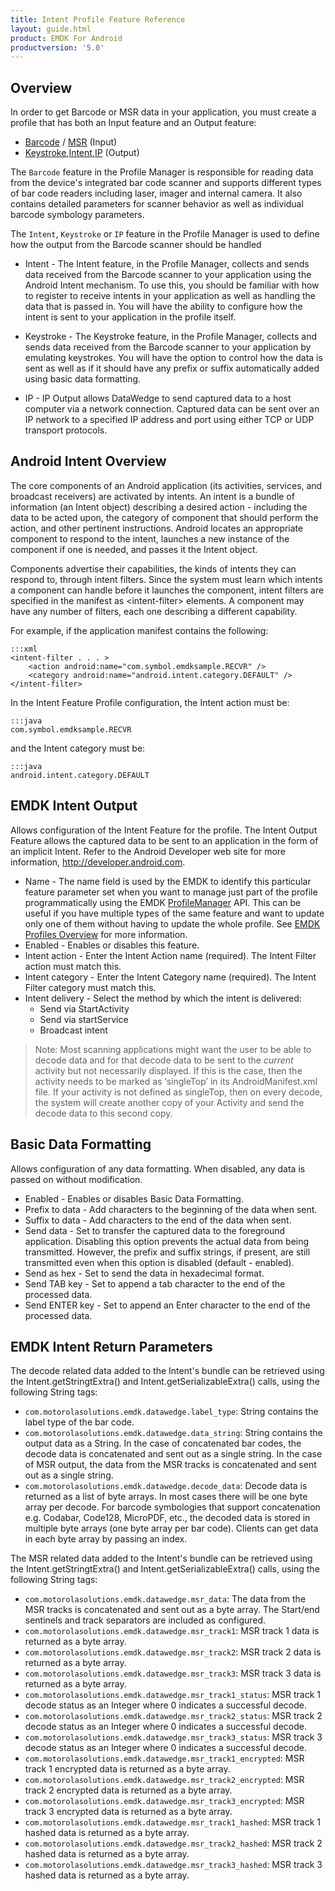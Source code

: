 ```yaml
---
title: Intent Profile Feature Reference
layout: guide.html
product: EMDK For Android
productversion: '5.0'
---
```


## Overview
In order to get Barcode or MSR data in your application, you must create a profile that has both an Input feature and an Output feature:

* [Barcode](/emdk-for-android/5-0/guide/profiles/profilebarcode) / [MSR](/emdk-for-android/5-0/guide/profiles/profilemsr) (Input)
* [Keystroke](/emdk-for-android/5-0/guide/profiles/profilekeystroke),[Intent](/emdk-for-android/5-0/guide/profiles/profileintent),[IP](/emdk-for-android/5-0/guide/profiles/profileIP) (Output)

The `Barcode` feature in the Profile Manager is responsible for reading data from the device's integrated bar code scanner and supports different types of bar code readers including laser, imager and internal camera. It also contains detailed parameters for scanner behavior as well as individual barcode symbology parameters.

The `Intent`, `Keystroke` or `IP` feature in the Profile Manager is used to define how the output from the Barcode scanner should be handled

* Intent - The Intent feature, in the Profile Manager, collects and sends data received from the Barcode scanner to your application using the Android Intent mechanism. To use this, you should be familiar with how to register to receive intents in your application as well as handling the data that is passed in. You will have the ability to configure how the intent is sent to your application in the profile itself.

* Keystroke - The Keystroke feature, in the Profile Manager, collects and sends data received from the Barcode scanner to your application by emulating keystrokes. You will have the option to control how the data is sent as well as if it should have any prefix or suffix automatically added using basic data formatting.

* IP - IP Output allows DataWedge to send captured data to a host computer via a network connection. Captured data can be sent over an IP network to a specified IP address and port using either TCP or UDP transport protocols.

## Android Intent Overview
The core components of an Android application (its activities, services, and broadcast receivers) are activated by intents. An intent is a bundle of information (an Intent object) describing a desired action - including the data to be acted upon, the category of component that should perform the action, and other pertinent instructions. Android locates an appropriate component to respond to the intent, launches a new instance of the component if one is needed, and passes it the Intent object.

Components advertise their capabilities, the kinds of intents they can respond to, through intent filters. Since the system must learn which intents a component can handle before it launches the component, intent filters are specified in the manifest as &lt;intent-filter&gt; elements. A component may have any number of filters, each one describing a different capability.

For example, if the application manifest contains the following:

	:::xml
	<intent-filter . . . >  
  		<action android:name="com.symbol.emdksample.RECVR" />  
  		<category android:name="android.intent.category.DEFAULT" />  
	</intent-filter>

In the Intent Feature Profile configuration, the Intent action must be: 

	:::java
	com.symbol.emdksample.RECVR

and the Intent category must be: 

	:::java
	android.intent.category.DEFAULT


## EMDK Intent Output
Allows configuration of the Intent Feature for the profile. The Intent Output Feature allows the captured data to be sent to an application in the form of an implicit Intent. Refer to the Android Developer web site for more information, http://developer.android.com.

* Name - The name field is used by the EMDK to identify this particular feature parameter set when you want to manage just part of the profile programmatically using the EMDK [ProfileManager](/emdk-for-android/5-0/api/ProfileManager) API. This can be useful if you have multiple types of the same feature and want to update only one of them without having to update the whole profile. See [EMDK Profiles Overview](/emdk-for-android/5-0/guide/profile-manager) for more information.
* Enabled - Enables or disables this feature. 
* Intent action - Enter the Intent Action name (required). The Intent Filter action must match this.
* Intent category - Enter the Intent Category name (required). The Intent Filter category must match this.
* Intent delivery - Select the method by which the intent is delivered:
	* Send via StartActivity
	* Send via startService
	* Broadcast intent

> Note: Most scanning applications might want the user to be able to decode data and for that decode data to be sent to the *current* activity but not necessarily displayed. If this is the case, then the activity needs to be marked as ‘singleTop’ in its AndroidManifest.xml file. If your activity is not defined as singleTop, then on every decode, the system will create another copy of your Activity and send the decode data to this second copy.


## Basic Data Formatting
Allows configuration of any data formatting. When disabled, any data is passed on without modification.

* Enabled - Enables or disables Basic Data Formatting. 
* Prefix to data - Add characters to the beginning of the data when sent.
* Suffix to data - Add characters to the end of the data when sent.
* Send data - Set to transfer the captured data to the foreground application. Disabling this option prevents the actual data from being transmitted. However, the prefix and suffix strings, if present, are still transmitted even when this option is disabled (default - enabled).
* Send as hex - Set to send the data in hexadecimal format. 
* Send TAB key - Set to append a tab character to the end of the processed data. 
* Send ENTER key - Set to append an Enter character to the end of the processed data. 

## EMDK Intent Return Parameters
The decode related data added to the Intent's bundle can be retrieved using the Intent.getStringtExtra() and Intent.getSerializableExtra() calls, using the following String tags:

* `com.motorolasolutions.emdk.datawedge.label_type`: String contains the label type of the bar code.
* `com.motorolasolutions.emdk.datawedge.data_string`:
String contains the output data as a String. In the case of concatenated bar codes, the decode data is concatenated and sent out as a single string. In the case of MSR output, the data from the MSR tracks is concatenated and sent out as a single string.
* `com.motorolasolutions.emdk.datawedge.decode_data`:
Decode data is returned as a list of byte arrays. In most cases there will be one byte array per decode. For barcode symbologies that support concatenation e.g. Codabar, Code128, MicroPDF, etc., the decoded data is stored in multiple byte arrays (one byte array per bar code). Clients can get data in each byte array by passing an index.

The MSR related data added to the Intent's bundle can be retrieved using the Intent.getStringtExtra() and Intent.getSerializableExtra() calls, using the following String tags:

* `com.motorolasolutions.emdk.datawedge.msr_data`:
The data from the MSR tracks is concatenated and sent out as a byte array. The Start/end sentinels and
track separators are included as configured.
* `com.motorolasolutions.emdk.datawedge.msr_track1`: MSR track 1 data is returned as a byte array.
* `com.motorolasolutions.emdk.datawedge.msr_track2`: MSR track 2 data is returned as a byte array.
* `com.motorolasolutions.emdk.datawedge.msr_track3`: MSR track 3 data is returned as a byte array.
* `com.motorolasolutions.emdk.datawedge.msr_track1_status`: MSR track 1 decode status as an Integer where 0 indicates a successful decode.
* `com.motorolasolutions.emdk.datawedge.msr_track2_status`: MSR track 2 decode status as an Integer where 0 indicates a successful decode.
* `com.motorolasolutions.emdk.datawedge.msr_track3_status`: MSR track 3 decode status as an Integer where 0 indicates a successful decode.
* `com.motorolasolutions.emdk.datawedge.msr_track1_encrypted`: MSR track 1 encrypted data is returned as a byte array.
* `com.motorolasolutions.emdk.datawedge.msr_track2_encrypted`: MSR track 2 encrypted data is returned as a byte array.
* `com.motorolasolutions.emdk.datawedge.msr_track3_encrypted`: MSR track 3 encrypted data is returned as a byte array.
* `com.motorolasolutions.emdk.datawedge.msr_track1_hashed`: MSR track 1 hashed data is returned as a byte array.
* `com.motorolasolutions.emdk.datawedge.msr_track2_hashed`: MSR track 2 hashed data is returned as a byte array.
* `com.motorolasolutions.emdk.datawedge.msr_track3_hashed`: MSR track 3 hashed data is returned as a byte array.


















